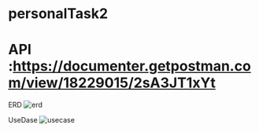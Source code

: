 # personalTask2



# API :https://documenter.getpostman.com/view/18229015/2sA3JT1xYt

ERD
![erd](https://github.com/kopite97/personalTask2/assets/144471977/5ea0565f-d7db-48cc-8af9-c0febd7b320b)


UseDase
![usecase](https://github.com/kopite97/personalTask2/assets/144471977/7735fc74-f504-419d-ab82-b698ac010a1d)
